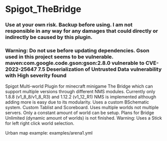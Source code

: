 # Spigot_TheBridge
### Use at your own risk. Backup before using. I am not responsible in any way for any damages that could directly or indirectly be caused by this plugin.
### Warning: Do not use before updating dependencies. Gson used in this project seems to be vulnerable. maven:com.google.code.gson:gson:2.8.0 vulnerable to CVE-2022-25647 7.5 Deserialization of Untrusted Data vulnerability with High severity found

Spigot Multi-world Plugin for minecraft minigame The Bridge which can support multiple versions through different NMS modules.
Currently only 1.8.8 (v1_8_8/v1_8_R3) and 1.12.2 (v1_12_R1) NMS is implemented although adding more is easy due to its modularity.
Uses a custom BSchematic system. Custom Tablist and Scoreboard.
Uses multiple worlds not multiple servers. Only a constant amount of world can be setup. Plans for Bridge Unlimited (dynamic amount of worlds) is not finished.
Warning: Uses a Stick for left right click world selection.

Urban map example: examples/arena1.yml

